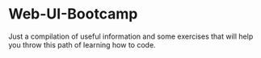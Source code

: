 # Web-UI-Bootcamp
Just a compilation of useful information and some exercises that will help you throw this path of learning how to code.
